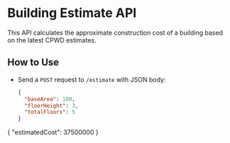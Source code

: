 # Building Estimate API

This API calculates the approximate construction cost of a building based on the latest CPWD estimates.

## **How to Use**
- Send a `POST` request to `/estimate` with JSON body:
  ```json
  {
    "baseArea": 100,
    "floorHeight": 3,
    "totalFloors": 5
  }
{
  "estimatedCost": 37500000
}
